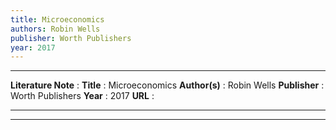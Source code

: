 ```yaml
---
title: Microeconomics
authors: Robin Wells
publisher: Worth Publishers
year: 2017
---
```

***
**Literature Note** :
**Title** : Microeconomics
**Author(s)** : Robin Wells
**Publisher** : Worth Publishers
**Year** : 2017
**URL** : 
***

***